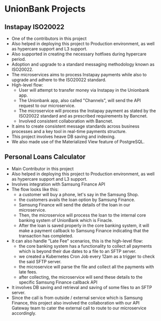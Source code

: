 # UnionBank Projects 

## Instapay ISO20022
- One of the contributors in this project
- Also helped in deploying this project to Production environment, as well as hypercare support and L3 support.
- Also supported in creating the necessary hotfixes during hypercare period.
- Adoption and upgrade to a standard messaging methodology known as ISO20022.
- The microservices aims to process Instapay payments while also to upgrade and adhere to the ISO20022 standard.
- High-level flow:
	- User will attempt to transfer money via Instapay in the Unionbank app.
	- The Unionbank app, also called "Channels", will send the API request to our microservice.
	- The microservice will process the Instapay payment as stated by the ISO20022 standard and as prescribed requirements by Bancnet.
	- Involved consistent collaboration with Bancnet.
- It aims to create consistent message standards across business processes and a key tool in real-time payments structure.
- This project involves heave DB saving and indexing.
- We also made use of the Materialized View feature of PostgreSQL.

## Personal Loans Calculator
- Main Contributor in this project
- Also helped in deploying this project to Production environment, as well as hypercare support and L3 support.
- Involves integration with Samsung Finance API
- The flow looks like this: 
	- a customer will buy a phone, let's say in the Samsung Shop.
	- the customers avails the loan option by Samsung Finance.
	- Samsung Finance will send the details of the loan in our microservice.
	- Then, the microservice will process the loan to the internal core banking system of UnionBank which is Finacle.
	- After the loan is saved properly in the core banking system, it will make a payment callback to Samsung Finance indicating that the transaction has completed.
- It can also handle "Late Fee" scenarios, this is the high-level flow:
	- the core banking system has a functionality to collect all payments which is beyond their due dates to a file to an SFTP server.
	- we created a Kubernetes Cron Job every 12am as a trigger to check the said SFTP server.
	- the microservice will parse the file and collect all the payments with late fees.
	- after collecting, the microservice will send these details to the specific Samsung Finance callback API
- It involves DB saving and retrieval and saving of some files to an SFTP server.
- Since the call is from outside / external service which is Samsung Finance, this project also involved the collaboration with our API Gateway team to cater the external call to route to our microservice accordingly.